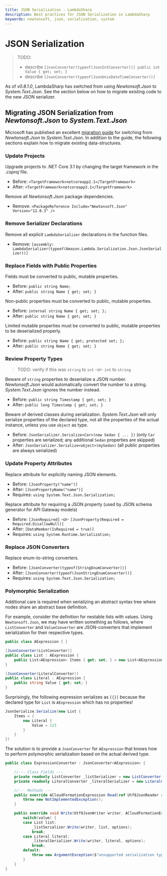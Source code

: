```yaml
---
title: JSON Serialization - LambdaSharp
description: Best practices for JSON Serialization in LambdaSharp
keywords: newtonsoft, json, serialization, system
---
```


# JSON Serialization

> TODO:
> * describe `[JsonConverter(typeof(JsonIntConverter))] public int Value { get; set; }`
> * describe `[JsonConverter(typeof(JsonUnixDateTimeConverter))]`

As of _v0.8.1.0_, LambdaSharp has switched from using _Newtonsoft.Json_ to _System.Text.Json_. See the section below on how to migrate existing code to the new JSON serializer.

## Migrating JSON Serialization from _Newtonsoft.Json_ to _System.Text.Json_

Microsoft has published an excellent [migration guide](https://docs.microsoft.com/en-us/dotnet/standard/serialization/system-text-json-migrate-from-newtonsoft-how-to) for switching from _Newtonsoft.Json_ to _System.Text.Json_. In addition to the guide, the following sections explain how to migrate existing data-structures.

### Update Projects

Upgrade projects to .NET Core 3.1 by changing the target framework in the _.csproj_ file.
* Before: `<TargetFramework>netcoreapp2.1</TargetFramework>`
* After: `<TargetFramework>netcoreapp3.1</TargetFramework>`

Remove all _Newtonsoft.Json_ package dependencies.
* Remove: `<PackageReference Include="Newtonsoft.Json" Version="12.0.3" />`

### Remove Serializer Declarations

Remove all explicit `LambdaSerializer` declarations in the function files.
* Remove: `[assembly: LambdaSerializer(typeof(Amazon.Lambda.Serialization.Json.JsonSerializer))]`

### Replace Fields with Public Properties

Fields must be converted to public, mutable properties.
* Before: `public string Name;`
* After: `public string Name { get; set; }`

Non-public properties must be converted to public, mutable properties.
* Before: `internal string Name { get; set; };`
* After: `public string Name { get; set; }`

Limited mutable properties must be converted to public, mutable properties to be deserialized properly.
* Before: `public string Name { get; protected set; };`
* After: `public string Name { get; set; }`

### Review Property Types

> TODO: verify if this was `string` to `int` -or- `int` to `string`

Beware of `string` properties to deserialize a JSON number. _Newtonsoft.Json_ would automatically convert the number to a string. _System.Text.Json_ ignores the number instead.
* Before: `public string Timestamp { get; set; }`
* After: `public long Timestamp { get; set; }`

Beware of derived classes during serialization. _System.Text.Json_ will only serialize properties of the declared type, not all the properties of the actual instance, unless you use `object` as type.
* Before: `JsonSerializer.Serialize<Car>(new Sedan { ... })` (only `Car` properties are serialized; any additional `Sedan` properties are skipped)
* After: `JsonSerializer.Serialize<object>(mySedan)` (all public properties are always serialized)

### Update Property Attributes

Replace attribute for explicitly naming JSON elements.
* Before: `[JsonProperty("name")]`
* After: `[JsonPropertyName("name")]`
* Requires: `using System.Text.Json.Serialization;`

Replace attribute for requiring a JSON property (used by JSON schema generator for API Gateway models)
* Before: `[JsonRequired]` -or- `[JsonProperty(Required = Required.DisallowNull)]`
* After: `[DataMember(IsRequired = true)]`
* Requires: `using System.Runtime.Serialization;`

### Replace JSON Converters

Replace enum-to-string converters.
* Before: `[JsonConverter(typeof(StringEnumConverter))]`
* After: `[JsonConverter(typeof(JsonStringEnumConverter))]`
* Requires: `using System.Text.Json.Serialization;`

### Polymorphic Serialization

Additional care is required when serializing an abstract syntax tree where nodes share an abstract base definition.

For example, consider the definition for nestable lists with values. Using `Newtonsoft.Json`, we may have written something as follows, where `ListConverter` and `ValueConverter` are JSON-converters that implement serialization for their respective types.
```csharp
public class AExpression { }

[JsonConverter(ListConverter)]
public class List : AExpression {
    public List<AExpression> Items { get; set; } = new List<AExpression>()
}

[JsonConverter(LiteralConverter)]
public class Literal : AExpression {
    public string Value { get; set; }
}
```

Surprisingly, the following expression serializes as `[{}]` because the declared type for `List` is `AExpression` which has no properties!
```csharp
JsonSerialize.Serialize(new List {
    Items = {
        new Literal {
            Value = 123
        }
    }
})
```

The solution is to provide a `JsonConverter` for `AExpression` that knows how to perform polymorphic serialization based on the actual derived type.
```csharp
public class ExpressionConverter : JsonConverter<AExpression> {

    //--- Class Fields ---
    private readonly ListConverter _listSerializer = new ListConverter();
    private readonly LiteralConverter _literalSerializer = new LiteralConverter();

    //--- Methods ---
    public override ACloudFormationExpression Read(ref Utf8JsonReader reader, Type typeToConvert, JsonSerializerOptions options) {
        throw new NotImplementedException();
    }

    public override void Write(Utf8JsonWriter writer, ACloudFormationExpression value, JsonSerializerOptions options) {
        switch(value) {
        case List list:
            _listSerializer.Write(writer, list, options);
            break;
        case Literal literal:
            _literalSerializer.Write(writer, literal, options);
            break;
        default:
            throw new ArgumentException($"unsupported serialization type {value?.GetType().FullName ?? "<null>"}");
        }
    }
}
```